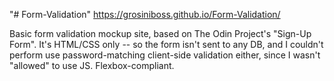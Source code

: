 "# Form-Validation" https://grosiniboss.github.io/Form-Validation/

Basic form validation mockup site, based on The Odin Project's "Sign-Up Form".
It's HTML/CSS only -- so the form isn't sent to any DB, and I couldn't perform use password-matching client-side validation either, since I wasn't "allowed" to use JS.
Flexbox-compliant.

